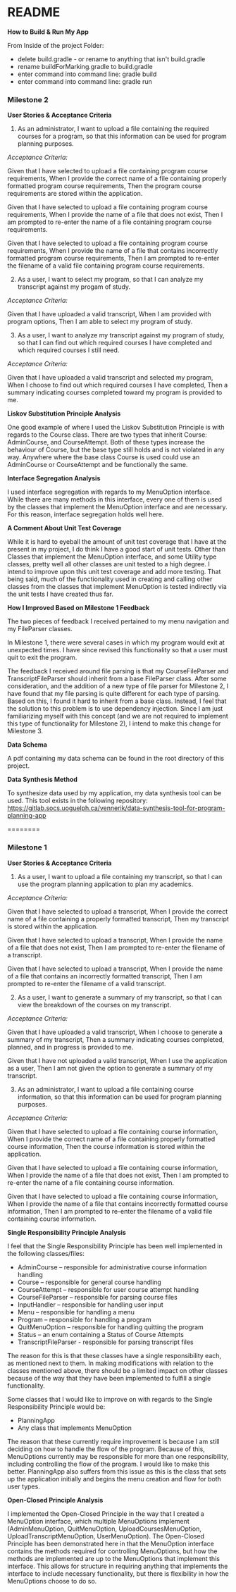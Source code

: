 README
========

**How to Build & Run My App**

From Inside of the project Folder:

*  delete build.gradle - or rename to anything that isn't build.gradle
*  rename buildForMarking.gradle to build.gradle
*  enter command into command line: gradle build
*  enter command into command line: gradle run

### Milestone 2

**User Stories & Acceptance Criteria**

1) As an administrator, I want to upload a file containing the required courses for a program, so that this information can be used for program planning purposes.

*Acceptance Criteria:*

Given that I have selected to upload a file containing program course requirements, 
When I provide the correct name of a file containing properly formatted program course requirements, 
Then the program course requirements are stored within the application.

Given that I have selected to upload a file containing program course requirements, 
When I provide the name of a file that does not exist, 
Then I am prompted to re-enter the name of a file containing program course requirements.

Given that I have selected to upload a file containing program course requirements, 
When I provide the name of a file that contains incorrectly formatted program course requirements, 
Then I am prompted to re-enter the filename of a valid file containing program course requirements.

2) As a user, I want to select my program, so that I can analyze my transcript against my progam of study.

*Acceptance Criteria:*

Given that I have uploaded a valid transcript, 
When I am provided with program options, 
Then I am able to select my program of study.

3) As a user, I want to analyze my transcript against my program of study, so that I can find out which required courses I have completed and which required courses I still need.

*Acceptance Criteria:*

Given that I have uploaded a valid transcript and selected my program, 
When I choose to find out which required courses I have completed, 
Then a summary indicating courses completed toward my program is provided to me.

**Liskov Substitution Principle Analysis**

One good example of where I used the Liskov Substitution Principle is with regards to the Course class.
There are two types that inherit Course: AdminCourse, and CourseAttempt.
Both of these types increase the behaviour of Course, but the base type still holds and is not violated in any way.
Anywhere where the base class Course is used could use an AdminCourse or CourseAttempt and be functionally the same.

**Interface Segregation Analysis**

I used interface segregation with regards to my MenuOption interface.
While there are many methods in this interface, every one of them is used by the classes that implement the MenuOption interface and are necessary.
For this reason, interface segregation holds well here.

**A Comment About Unit Test Coverage**

While it is hard to eyeball the amount of unit test coverage that I have at the present in my project, I do think I have a good start of unit tests.
Other than Classes that implement the MenuOption interface, and some Utility type classes, pretty well all other classes are unit tested to a high degree.
I intend to improve upon this unit test coverage and add more testing.
That being said, much of the functionality used in creating and calling other classes from the classes that implement MenuOption 
is tested indirectly via the unit tests I have created thus far.

**How I Improved Based on Milestone 1 Feedback**

The two pieces of feedback I received pertained to my menu navigation and my FileParser classes.

In Milestone 1, there were several cases in which my program would exit at unexpected times.
I have since revised this functionality so that a user must quit to exit the program.

The feedback I received around file parsing is that my CourseFileParser and TranscriptFileParser should inherit from a base FileParser class.
After some consideration, and the addition of a new type of file parser for Milestone 2, I have found that my file parsing is quite different for each type of parsing.
Based on this, I found it hard to inherit from a base class.
Instead, I feel that the solution to this problem is to use dependency injection.
Since I am just familiarizing myself with this concept (and we are not required to implement this type of functionality for Milestone 2), I intend to make this change
for Milestone 3.

**Data Schema**

A pdf containing my data schema can be found in the root directory of this project.

**Data Synthesis Method**

To synthesize data used by my application, my data synthesis tool can be used.
This tool exists in the following repository:
https://gitlab.socs.uoguelph.ca/vennerik/data-synthesis-tool-for-program-planning-app

========

### Milestone 1

**User Stories & Acceptance Criteria**

1) As a user, I want to upload a file containing my transcript, so that I can use the program planning application to plan my academics.

*Acceptance Criteria:*

Given that I have selected to upload a transcript, 
When I provide the correct name of a file containing a properly formatted transcript, 
Then my transcript is stored within the application.

Given that I have selected to upload a transcript, 
When I provide the name of a file that does not exist, 
Then I am prompted to re-enter the filename of a transcript.

Given that I have selected to upload a transcript, 
When I provide the name of a file that contains an incorrectly formatted transcript, 
Then I am prompted to re-enter the filename of a valid transcript.

2) As a user, I want to generate a summary of my transcript, so that I can view the breakdown of the courses on my transcript.

*Acceptance Criteria:*

Given that I have uploaded a valid transcript, 
When I choose to generate a summary of my transcript, 
Then a summary indicating courses completed, planned, and in progress is provided to me.

Given that I have not uploaded a valid transcript, 
When I use the application as a user, 
Then I am not given the option to generate a summary of my transcript.

3) As an administrator, I want to upload a file containing course information, so that this information can be used for program planning purposes. 

*Acceptance Criteria:*

Given that I have selected to upload a file containing course information, 
When I provide the correct name of a file containing properly formatted course information, 
Then the course information is stored within the application.

Given that I have selected to upload a file containing course information, 
When I provide the name of a file that does not exist, 
Then I am prompted to re-enter the name of a file containing course information.

Given that I have selected to upload a file containing course information, 
When I provide the name of a file that contains incorrectly formatted course information, 
Then I am prompted to re-enter the filename of a valid file containing course information.

**Single Responsibility Principle Analysis**

I feel that the Single Responsibility Principle has been well implemented in the following classes/files:

*  AdminCourse – responsible for administrative course information handling
*  Course – responsible for general course handling
*  CourseAttempt – responsible for user course attempt handling
*  CourseFileParser – responsible for parsing course files
*  InputHandler – responsible for handling user input
*  Menu – responsible for handling a menu
*  Program – responsible for handling a program
*  QuitMenuOption – responsible for handling quitting the program
*  Status – an enum containing a Status of Course Attempts
*  TranscriptFileParser - responsible for parsing transcript files

The reason for this is that these classes have a single responsibility each, as mentioned next to them. In making modifications with relation to the classes mentioned above, there should be a limited impact on other classes because of the way that they have been implemented to fulfill a single functionality. 

Some classes that I would like to improve on with regards to the Single Responsibility Principle would be:

*  PlanningApp
*  Any class that implements MenuOption

The reason that these currently require improvement is because I am still deciding on how to handle the flow of the program. Because of this, MenuOptions currently may be responsible for more than one responsibility, including controlling the flow of the program. I would like to make this better. PlanningApp also suffers from this issue as this is the class that sets up the application initially and begins the menu creation and flow for both user types.

**Open-Closed Principle Analysis**

I implemented the Open-Closed Principle in the way that I created a MenuOption interface, which multiple MenuOptions implement (AdminMenuOption, QuitMenuOption, UploadCoursesMenuOption, UploadTranscriptMenuOption, UserMenuOption). The Open-Closed Principle has been demonstrated here in that the MenuOption interface contains the methods required for controlling MenuOptions, but how the methods are implemented are up to the MenuOptions that implement this interface. This allows for structure in requiring anything that implements the interface to include necessary functionality, but there is flexibility in how the MenuOptions choose to do so.

